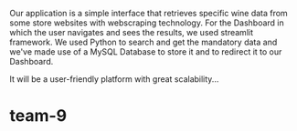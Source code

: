 Our application is a simple interface that retrieves specific wine data from some store websites with webscraping technology.
For the Dashboard in which the user navigates and sees the results, we used streamlit framework.
We used Python to search and get the mandatory data and we've made use of a MySQL Database to store it and to redirect it to our Dashboard.

It will be a user-friendly platform with great scalability...

# team-9
